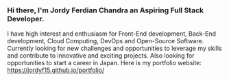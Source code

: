 ### Hi there, I'm Jordy Ferdian Chandra an Aspiring Full Stack Developer.
I have high interest and enthusiasm for Front-End development, Back-End development, Cloud Computing, DevOps and Open-Source Software.  
Currently looking for new challenges and opportunities to leverage my skills and contribute to innovative and exciting projects. Also looking for opportunities to start a career in Japan.
Here is my portfolio website:  
https://jordyf15.github.io/portfolio/

<!--
**jordyf15/jordyf15** is a ✨ _special_ ✨ repository because its `README.md` (this file) appears on your GitHub profile.

Here are some ideas to get you started:

- 🔭 I’m currently working on ...
- 🌱 I’m currently learning ...
- 👯 I’m looking to collaborate on ...
- 🤔 I’m looking for help with ...
- 💬 Ask me about ...
- 📫 How to reach me: ...
- 😄 Pronouns: ...
- ⚡ Fun fact: ...
-->
